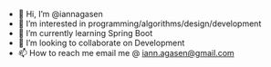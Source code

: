 - 👋 Hi, I’m @iannagasen
- 👀 I’m interested in programming/algorithms/design/development
- 🌱 I’m currently learning Spring Boot
- 💞️ I’m looking to collaborate on Development
- 📫 How to reach me email me @ iann.agasen@gmail.com

<!---
iannagasen/iannagasen is a ✨ special ✨ repository because its `README.md` (this file) appears on your GitHub profile.
You can click the Preview link to take a look at your changes.
--->
